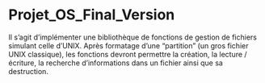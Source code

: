 # Projet_OS_Final_Version
Il s’agit d’implémenter une bibliothèque de fonctions de gestion de fichiers simulant celle d’UNIX. Après formatage d’une “partition” (un gros fichier UNIX classique), les fonctions devront permettre la création, la lecture / écriture, la recherche d’informations dans un fichier ainsi que sa destruction.
